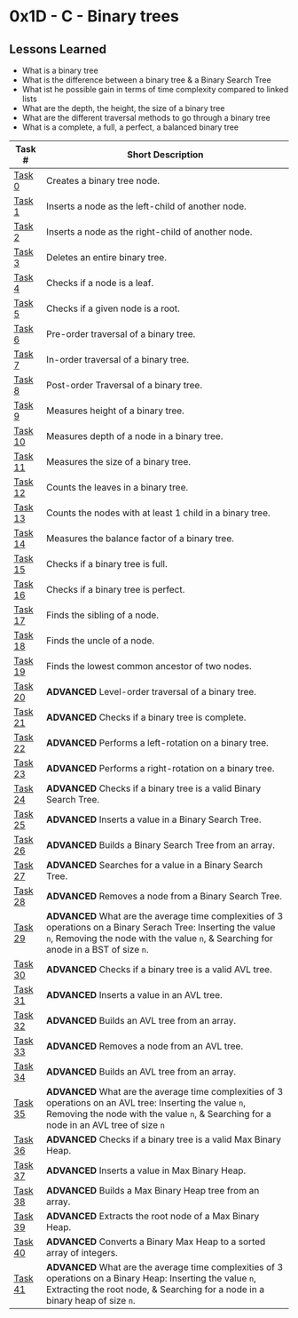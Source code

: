  # 0x1D - C - Binary trees
 ## Lessons Learned
* What is a binary tree
* What is the difference between a binary tree & a Binary Search Tree
* What ist he possible gain in terms of time complexity compared to linked lists
* What are the depth, the height, the size of a binary tree
* What are the different traversal methods to go through a binary tree
* What is a complete, a full, a perfect, a balanced binary tree

Task # | Short Description
-------|------------
[Task 0](0-binary_tree_node.c) | Creates a binary tree node.
[Task 1](1-binary_tree_insert_left.c) | Inserts a node as the left-child of another node.
[Task 2](2-binary_tree_insert_right.c) | Inserts a node as the right-child of another node.
[Task 3](3-binary_tree_delete.c) | Deletes an entire binary tree.
[Task 4](4-binary_tree_is_leaf.c) | Checks if a node is a leaf.
[Task 5](5-binary_tree_is_root.c) | Checks if a given node is a root.
[Task 6](6-binary_tree_preorder.c) | Pre-order traversal of a binary tree.
[Task 7](7-binary_tree_inorder.c) | In-order traversal of a binary tree.
[Task 8](8-binary_tree_postorder.c) | Post-order Traversal of a binary tree.
[Task 9](9-binary_tree_height.c) | Measures height of a binary tree.
[Task 10](10-binary_tree_depth.c) | Measures depth of a node in a binary tree.
[Task 11](11-binary_tree_size.c) | Measures the size of a binary tree.
[Task 12](12-binary_tree_leaves.c) | Counts the leaves in a binary tree.
[Task 13](13-binary_tree_nodes.c) | Counts the nodes with at least 1 child in a binary tree.
[Task 14](14-binary_tree_balance.c) | Measures the balance factor of a binary tree.
[Task 15](15-binary_tree_is_full.c) | Checks if a binary tree is full.
[Task 16](16-binary_tree_is_perfect.c) | Checks if a binary tree is perfect.
[Task 17](17-binary_tree_sibling.c) | Finds the sibling of a node.
[Task 18](18-binary_tree_uncle.c) | Finds the uncle of a node.
[Task 19](100-binary_trees_ancestor.c) | Finds the lowest common ancestor of two nodes.
[Task 20](101-binary_tree_levelorder.c) | **ADVANCED** Level-order traversal of a binary tree.
[Task 21](102-binary_tree_is_complete.c) | **ADVANCED** Checks if a binary tree is complete.
[Task 22](103-binary_tree_rotate_left.c) | **ADVANCED** Performs a left-rotation on a binary tree.
[Task 23](104-binary_tree_rotate_right.c) | **ADVANCED** Performs a right-rotation on a binary tree.
[Task 24](110-binary_tree_is_bst.c) | **ADVANCED** Checks if a binary tree is a valid Binary Search Tree.
[Task 25](111-bst_insert.c) | **ADVANCED** Inserts a value in a Binary Search Tree.
[Task 26](112-array_to_bst.c) | **ADVANCED** Builds a Binary Search Tree from an array.
[Task 27](113-bst_search.c) | **ADVANCED** Searches for a value in a Binary Search Tree.
[Task 28](114-bst_remove.c) | **ADVANCED** Removes a node from a Binary Search Tree.
[Task 29](115-O) | **ADVANCED** What are the average time complexities of 3 operations on a Binary Serach Tree: Inserting the value `n`, Removing the node with the value `n`, & Searching for anode in a BST of size `n`.
[Task 30](120-binary_tree_is_avl.c) | **ADVANCED** Checks if a binary tree is a valid AVL tree.
[Task 31](121-avl_insert.c) | **ADVANCED** Inserts a value in an AVL tree.
[Task 32](122-array_to_avl.c) | **ADVANCED** Builds an AVL tree from an array.
[Task 33](123-avl_remove.c) | **ADVANCED** Removes a node from an AVL tree.
[Task 34](124-sorted_array_to_avl.c) | **ADVANCED** Builds an AVL tree from an array.
[Task 35](125-O) | **ADVANCED** What are the average time complexities of 3 operations on an AVL tree: Inserting the value `n`, Removing the node with the value `n`, & Searching for a node in an AVL tree of size `n`
[Task 36](130-binary_tree_is_heap.c) | **ADVANCED** Checks if a binary tree is a valid Max Binary Heap.
[Task 37](131-heap_insert.c) | **ADVANCED** Inserts a value in Max Binary Heap.
[Task 38](132-array_to_heap.c) | **ADVANCED** Builds a Max Binary Heap tree from an array.
[Task 39](133-heap_extract.c) | **ADVANCED** Extracts the root node of a Max Binary Heap.
[Task 40](134-heap_to_sorted_array.c) | **ADVANCED** Converts a Binary Max Heap to a sorted array of integers.
[Task 41](135-O) | **ADVANCED** What are the average time complexities of 3 operations on a Binary Heap: Inserting the value `n`, Extracting the root node, & Searching for a node in a binary heap of size `n`.
